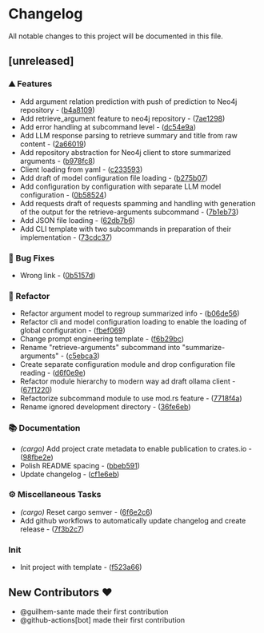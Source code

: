 # Changelog

All notable changes to this project will be documented in this file.

## [unreleased]

### ⛰️  Features

- Add argument relation prediction with push of prediction to Neo4j repository - ([b4a8109](https://github.com/coding-kelps/liaisons/commit/b4a81099e5594cc62b8122f263ad32a35704a48b))
- Add retrieve_argument feature to neo4j repository - ([7ae1298](https://github.com/coding-kelps/liaisons/commit/7ae12985e675df989ff2305b1bc01fa825bac835))
- Add error handling at subcommand level - ([dc54e9a](https://github.com/coding-kelps/liaisons/commit/dc54e9aee1df3949cdff22e7e30b995f81539d2e))
- Add LLM response parsing to retrieve summary and title from raw content - ([2a66019](https://github.com/coding-kelps/liaisons/commit/2a66019f8cdb85a4922320e7d7dccdd61ac172ae))
- Add repository abstraction for Neo4j client to store summarized arguments - ([b978fc8](https://github.com/coding-kelps/liaisons/commit/b978fc8bb5663140339ff25736b1782a3050b3b8))
- Client loading from yaml - ([c233593](https://github.com/coding-kelps/liaisons/commit/c233593610b0c65159fa3674e9fc8cca0a0f8432))
- Add draft of model configuration file loading - ([b275b07](https://github.com/coding-kelps/liaisons/commit/b275b07fe7d37fc26c47691414e5995a9a043727))
- Add configuration by configuration with separate LLM model configuration - ([0b58524](https://github.com/coding-kelps/liaisons/commit/0b5852439cad387ca5a958435b6caf7d1239bf5c))
- Add requests draft of requests spamming and handling with generation of the output for the retrieve-arguments subcommand - ([7b1eb73](https://github.com/coding-kelps/liaisons/commit/7b1eb73c272a1d809760b2b5d7908a04382cf54c))
- Add JSON file loading - ([62db7b6](https://github.com/coding-kelps/liaisons/commit/62db7b686ce5127a967773cd61ac8177b8ca594d))
- Add CLI template with two subcommands in preparation of their implementation - ([73cdc37](https://github.com/coding-kelps/liaisons/commit/73cdc3753fe0b27676b692887840362a7f378f2e))

### 🐛 Bug Fixes

- Wrong link - ([0b5157d](https://github.com/coding-kelps/liaisons/commit/0b5157d9f5e7ff00e53cc821de01383245f92507))

### 🚜 Refactor

- Refactor argument model to regroup summarized info - ([b06de56](https://github.com/coding-kelps/liaisons/commit/b06de5655ee857d303a6794156d6364153c7fb81))
- Refactor cli and model configuration loading to enable the loading of global configuration - ([fbef069](https://github.com/coding-kelps/liaisons/commit/fbef06979497d491a3224a57549309075f6acdda))
- Change prompt engineering template - ([f6b29bc](https://github.com/coding-kelps/liaisons/commit/f6b29bc16c105fa63679c1c07c91ae085a57e7a1))
- Rename "retrieve-arguments" subcommand into "summarize-arguments" - ([c5ebca3](https://github.com/coding-kelps/liaisons/commit/c5ebca3483acbc46f5a706b94df9b11845a4e2c9))
- Create separate configuration module and drop configuration file reading - ([d6f0e9e](https://github.com/coding-kelps/liaisons/commit/d6f0e9e95989f0d3cdad36fd10c6fe2822dac8a2))
- Refactor module hierarchy to modern way ad draft ollama client - ([67f1220](https://github.com/coding-kelps/liaisons/commit/67f12200012e2481c9759525e394e42c6fe974b9))
- Refactorize subcommand module to use mod.rs feature - ([7718f4a](https://github.com/coding-kelps/liaisons/commit/7718f4a577a2dfd5aa6c2b7fcc99ff1084615978))
- Rename ignored development directory - ([36fe6eb](https://github.com/coding-kelps/liaisons/commit/36fe6eb99b04923049f8b2a25af48a9bf0d9acd1))

### 📚 Documentation

- *(cargo)* Add project crate metadata to enable publication to crates.io - ([98fbe2e](https://github.com/coding-kelps/liaisons/commit/98fbe2eb1a19a07775124346b9c9236660eca6e2))
- Polish README spacing - ([bbeb591](https://github.com/coding-kelps/liaisons/commit/bbeb59189c97cc059b53151efa2a29f34c887466))
- Update changelog - ([cf1e6eb](https://github.com/coding-kelps/liaisons/commit/cf1e6eba0635bab5bdf9fb57ad2905da23b0264e))

### ⚙️ Miscellaneous Tasks

- *(cargo)* Reset cargo semver - ([6f6e2c6](https://github.com/coding-kelps/liaisons/commit/6f6e2c6a2c342f75827dfc6ec5225c3785dd49cd))
- Add github workflows to automatically update changelog and create release - ([7f3b2c7](https://github.com/coding-kelps/liaisons/commit/7f3b2c75edf3adc81e853dbcc8f767fc56b113e2))

### Init

- Init project with template - ([f523a66](https://github.com/coding-kelps/liaisons/commit/f523a666e1517689f6d2b0a3830999449c58aa81))

## New Contributors ❤️

* @guilhem-sante made their first contribution
* @github-actions[bot] made their first contribution

<!-- generated by git-cliff -->
